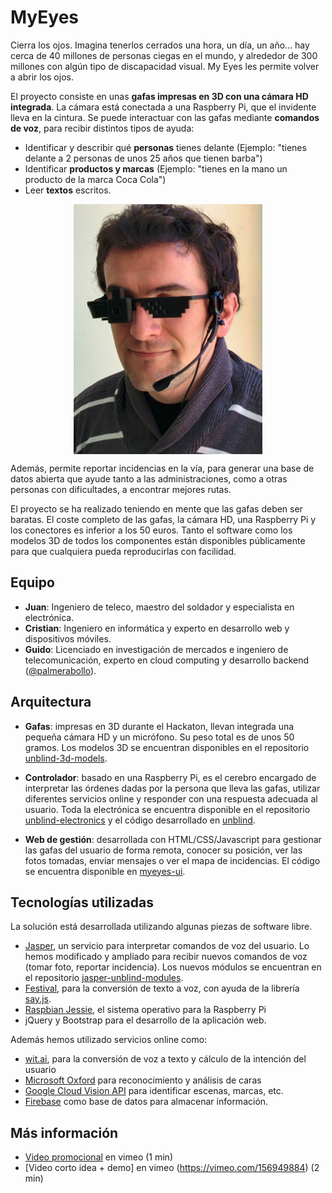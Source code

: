 # MyEyes

Cierra los ojos. Imagina tenerlos cerrados una hora, un día, un año... hay cerca de 40 millones de personas ciegas en el mundo, y alrededor de 300 millones con algún tipo de discapacidad visual. My Eyes les permite volver a abrir los ojos. 

El proyecto consiste en unas **gafas impresas en 3D con una cámara HD integrada**. La cámara está conectada a una Raspberry Pi, que el invidente lleva en la cintura. Se puede interactuar con las gafas mediante **comandos de voz**, para recibir distintos tipos de ayuda:

- Identificar y describir qué **personas** tienes delante (Ejemplo: "tienes delante a 2 personas de unos 25 años que tienen barba")
- Identificar **productos y marcas** (Ejemplo: "tienes en la mano un producto de la marca Coca Cola")
- Leer **textos** escritos.

<center><img src="myeyes.jpg" align="center" height="400"></center>

Además, permite reportar incidencias en la vía, para generar una base de datos abierta que ayude tanto a las administraciones, como a otras personas con dificultades, a encontrar mejores rutas.

El proyecto se ha realizado teniendo en mente que las gafas deben ser baratas. El coste completo de las gafas, la cámara HD, una Raspberry Pi y los conectores es inferior a los 50 euros. Tanto el software como los modelos 3D de todos los componentes están disponibles públicamente para que cualquiera pueda reproducirlas con facilidad.

## Equipo

* **Juan**: Ingeniero de teleco, maestro del soldador y especialista en electrónica.
* **Cristian**: Ingeniero en informática y experto en desarrollo web y dispositivos móviles.
* **Guido**: Licenciado en investigación de mercados e ingeniero de telecomunicación, experto en cloud computing y desarrollo backend ([@palmerabollo](http://twitter.com/palmerabollo)).

## Arquitectura

* **Gafas**: impresas en 3D durante el Hackaton, llevan integrada una pequeña cámara HD y un micrófono. Su peso total es de unos 50 gramos. Los modelos 3D se encuentran disponibles en el repositorio [unblind-3d-models](https://github.com/unblind/unblind-3d-models).

* **Controlador**: basado en una Raspberry Pi, es el cerebro encargado de interpretar las órdenes dadas por la persona que lleva las gafas, utilizar diferentes servicios online y responder con una respuesta adecuada al usuario. Toda la electrónica se encuentra disponible en el repositorio [unblind-electronics](https://github.com/unblind/unblind-electronics) y el código desarrollado en [unblind](https://github.com/unblind/unblind).

* **Web de gestión**: desarrollada con HTML/CSS/Javascript para gestionar las gafas del usuario de forma remota, conocer su posición, ver las fotos tomadas, enviar mensajes o ver el mapa de incidencias. El código se encuentra disponible en [myeyes-ui](https://github.com/unblind/myeyes-ui).

## Tecnologías utilizadas

La solución está desarrollada utilizando algunas piezas de software libre.

* [Jasper](http://jasperproject.github.io/), un servicio para interpretar comandos de voz del usuario. Lo hemos modificado y ampliado para recibir nuevos comandos de voz (tomar foto, reportar incidencia). Los nuevos módulos se encuentran en el repositorio [jasper-unblind-modules](https://github.com/unblind/jasper-unblind-modules).
* [Festival](http://festvox.org/festival/), para la conversión de texto a voz, con ayuda de la librería [say.js](https://github.com/marak/say.js/).
* [Raspbian Jessie](https://www.raspberrypi.org/downloads/raspbian/), el sistema operativo para la Raspberry Pi
* jQuery y Bootstrap para el desarrollo de la aplicación web.

Además hemos utilizado servicios online como:

* [wit.ai](http://wit.ai/), para la conversión de voz a texto y cálculo de la intención del usuario
* [Microsoft Oxford](https://www.projectoxford.ai/) para reconocimiento y análisis de caras
* [Google Cloud Vision API](https://cloud.google.com/vision/) para identificar escenas, marcas, etc.
* [Firebase](https://www.firebaseio.com/) como base de datos para almacenar información.

## Más información

* [Video promocional](https://vimeo.com/156887939) en vimeo (1 min)
* [Video corto idea + demo] en vimeo (https://vimeo.com/156949884) (2 min)
